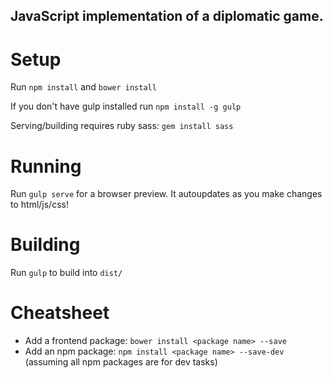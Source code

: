 ## JavaScript implementation of a diplomatic game.

# Setup
Run `npm install` and `bower install`

If you don't have gulp installed run `npm install -g gulp`

Serving/building requires ruby sass: `gem install sass`

# Running
Run `gulp serve` for a browser preview. It autoupdates as you make
changes to html/js/css!

# Building
Run `gulp` to build into `dist/`

# Cheatsheet

- Add a frontend package: `bower install <package name> --save`
- Add an npm package: `npm install <package name> --save-dev` (assuming
  all npm packages are for dev tasks)
